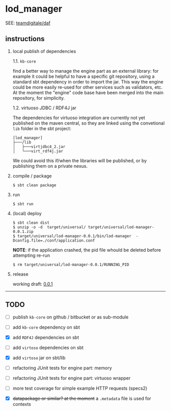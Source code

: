 
lod_manager
===============

SEE: [teamdigitale/daf](https://github.com/teamdigitale/daf) 

## instructions

1. local publish of dependencies

	1.1. `kb-core`

	find a better way to manage the engine part as an external library: for example it could be helpful to have a specific git repository, using a standard sbt dependency in order to import the jar.
	This way the engine could be more easily re-used for other services such as validators, etc.
	At the moment the "engine" code base have been merged into the main repository, for simplicity.

	1.2. virtuoso JDBC / RDF4J jar

	The dependencies for virtuoso integration are currently not yet published on the maven central, so they are linked using the convetional `lib` folder in the sbt project:

	```
	[lod_manager]
	├───/lib
	│   ├───virtjdbc4_2.jar
	│   └───virt_rdf4j.jar
	```

	We could avoid this if/when the libraries will be published, or by publishing them on a private nexus.

2. compile / package

	```
	$ sbt clean package
	```

3. run

	```
	$ sbt run 
	```

4. (local) deploy

	```
	$ sbt clean dist
	$ unzip -o -d  target/universal/ target/universal/lod-manager-0.0.1.zip
	$ target/universal/lod-manager-0.0.1/bin/lod-manager  -Dconfig.file=./conf/application.conf
	```

	**NOTE**: if the application crashed, the pid file whould be deleted before attempting re-run 
	```
	$ rm target/universal/lod-manager-0.0.1/RUNNING_PID 
	```

5. release

	working draft: [0.0.1](https://github.com/seralf/lod_manager/releases/tag/0.0.1)


* * * 

## TODO 

- [ ] publish `kb-core` on github / bitbucket or as sub-module
- [ ] add `kb-core` dependency on sbt
- [x] add `RDF4J` dependencies on sbt
- [ ] add `virtoso` dependencies on sbt
- [x] add `virtoso` jar on sbt/lib
- [ ] refactoring JUnit tests for engine part: memory
- [ ] refactoring JUnit tests for engine part: virtuoso wrapper
- [ ] more test coverage for simple example HTTP requests (specs2)
- [x] ~~datapackage or similar? at the moment~~ a `.metadata` file is used for contexts


